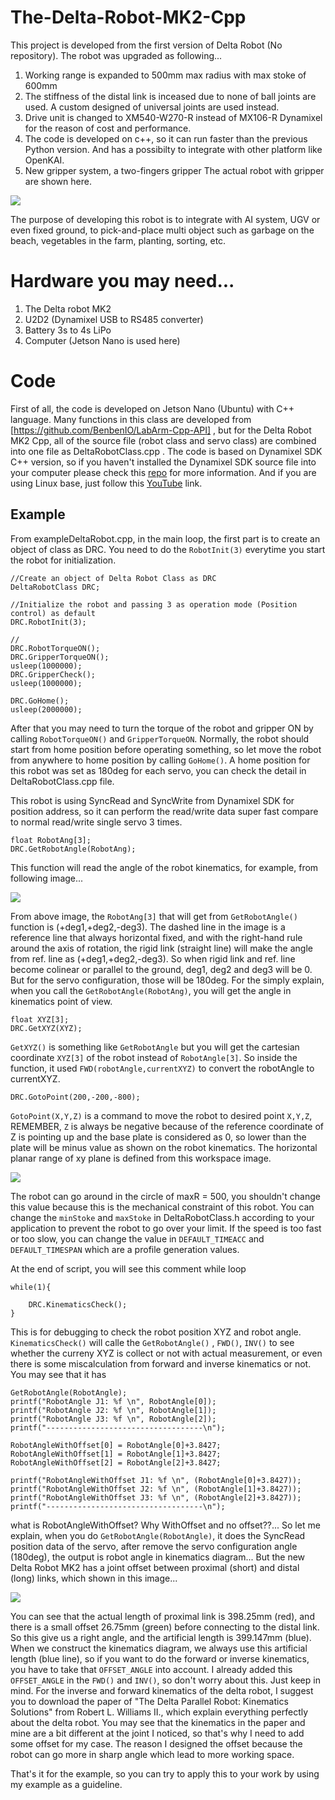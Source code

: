 # The-Delta-Robot-MK2-Cpp
This project is developed from the first version of Delta Robot (No repository). The robot was upgraded as following...
1. Working range is expanded to 500mm max radius with max stoke of 600mm
2. The stiffness of the distal link is inceased due to none of ball joints are used. A custom designed of universal joints are used instead.
3. Drive unit is changed to XM540-W270-R instead of MX106-R Dynamixel for the reason of cost and performance.
4. The code is developed on c++, so it can run faster than the previous Python version. And has a possibilty to integrate with other platform like OpenKAI.
5. New gripper system, a two-fingers gripper
The actual robot with gripper are shown here.

![](image/realrobot.png)

The purpose of developing this robot is to integrate with AI system, UGV or even fixed ground, to pick-and-place multi object such as garbage on the beach, vegetables in the farm, planting, sorting, etc. 

# Hardware you may need...
1. The Delta robot MK2
2. U2D2 (Dynamixel USB to RS485 converter)
3. Battery 3s to 4s LiPo
4. Computer (Jetson Nano is used here)

# Code
First of all, the code is developed on Jetson Nano (Ubuntu) with C++ language. Many functions in this class are developed from [https://github.com/BenbenIO/LabArm-Cpp-API] , but for the Delta Robot MK2 Cpp, all of the source file (robot class and servo class) are combined into one file as DeltaRobotClass.cpp . The code is based on Dynamixel SDK C++ version, so if you haven't installed the Dynamixel SDK source file into your computer please check this [repo](https://github.com/ROBOTIS-GIT/DynamixelSDK) for more information. And if you are using Linux base, just follow this [YouTube](https://www.youtube.com/watch?v=zb8I05D-LGE) link.

## Example
From exampleDeltaRobot.cpp, in the main loop, the first part is to create an object of class as DRC. You need to do the `RobotInit(3)` everytime you start the robot for initialization.
```
//Create an object of Delta Robot Class as DRC
DeltaRobotClass DRC;

//Initialize the robot and passing 3 as operation mode (Position control) as default
DRC.RobotInit(3);

//
DRC.RobotTorqueON();
DRC.GripperTorqueON();
usleep(1000000);
DRC.GripperCheck();
usleep(1000000);

DRC.GoHome();
usleep(2000000);
```
After that you may need to turn the torque of the robot and gripper ON by calling `RobotTorqueON()` and `GripperTorqueON`.
Normally, the robot should start from home position before operating something, so let move the robot from anywhere to home position by calling `GoHome()`. A home position for this robot was set as 180deg for each servo, you can check the detail in DeltaRobotClass.cpp file. 

This robot is using SyncRead and SyncWrite from Dynamixel SDK for position address, so it can perform the read/write data super fast compare to normal read/write single servo 3 times.
```
float RobotAng[3];
DRC.GetRobotAngle(RobotAng);
```
This function will read the angle of the robot kinematics, for example, from following image...

![](image/kinematics_edit.PNG)

From above image, the `RobotAng[3]` that will get from `GetRobotAngle()` function is (+deg1,+deg2,-deg3). The dashed line in the image is a reference line that always horizontal fixed, and with the right-hand rule around the axis of rotation, the rigid link (straight line) will make the angle from ref. line as (+deg1,+deg2,-deg3). So when rigid link and ref. line become colinear or parallel to the ground, deg1, deg2 and deg3 will be 0. But for the servo configuration, those will be 180deg. For the simply explain, when you call the `GetRobotAngle(RobotAng)`, you will get the angle in kinematics point of view.  

```
float XYZ[3];
DRC.GetXYZ(XYZ);
```
`GetXYZ()` is something like `GetRobotAngle` but you will get the cartesian coordinate `XYZ[3]` of the robot instead of `RobotAngle[3]`. So inside the function, it used `FWD(robotAngle,currentXYZ)` to convert the robotAngle to currentXYZ.

```
DRC.GotoPoint(200,-200,-800);
```
`GotoPoint(X,Y,Z)` is a command to move the robot to desired point `X,Y,Z`, REMEMBER, `Z` is always be negative because of the reference coordinate of Z is pointing up and the base plate is considered as 0, so lower than the plate will be minus value as shown on the robot kinematics. The horizontal planar range of xy plane is defined from this workspace image.

![](image/workingrange.PNG)

The robot can go around in the circle of maxR = 500, you shouldn't change this value because this is the mechanical constraint of this robot. You can change the `minStoke` and `maxStoke` in DeltaRobotClass.h according to your application to prevent the robot to go over your limit.
If the speed is too fast or too slow, you can change the value in `DEFAULT_TIMEACC` and `DEFAULT_TIMESPAN` which are a profile generation values.

At the end of script, you will see this comment while loop
```
while(1){

	DRC.KinematicsCheck();
}
```
This is for debugging to check the robot position XYZ and robot angle. `KinematicsCheck()` will calle the `GetRobotAngle()` , `FWD()`, `INV()` to see whether the curreny XYZ is collect or not with actual measurement, or even there is some miscalculation from forward and inverse kinematics or not. You may see that it has 
```
GetRobotAngle(RobotAngle);
printf("RobotAngle J1: %f \n", RobotAngle[0]);
printf("RobotAngle J2: %f \n", RobotAngle[1]);
printf("RobotAngle J3: %f \n", RobotAngle[2]);
printf("-----------------------------------\n");

RobotAngleWithOffset[0] = RobotAngle[0]+3.8427;
RobotAngleWithOffset[1] = RobotAngle[1]+3.8427;
RobotAngleWithOffset[2] = RobotAngle[2]+3.8427;

printf("RobotAngleWithOffset J1: %f \n", (RobotAngle[0]+3.8427));
printf("RobotAngleWithOffset J2: %f \n", (RobotAngle[1]+3.8427));
printf("RobotAngleWithOffset J3: %f \n", (RobotAngle[2]+3.8427));
printf("-----------------------------------\n");
```
what is RobotAngleWithOffset? Why WithOffset and no offset??...
So let me explain, when you do `GetRobotAngle(RobotAngle)`, it does the SyncRead position data of the servo, after remove the servo configuration angle (180deg), the output is robot angle in kinematics diagram... But the new Delta Robot MK2 has a joint offset between proximal (short) and distal (long) links, which shown in this image...

![](image/offsetangle_edit.PNG)

You can see that the actual length of proximal link is 398.25mm (red), and there is a small offset 26.75mm (green) before connecting to the distal link. So this give us a right angle, and the artificial length is 399.147mm (blue). When we construct the kinematics diagram, we always use this artificial length (blue line), so if you want to do the forward or inverse kinematics, you have to take that `OFFSET_ANGLE` into account. I already added this `OFFSET_ANGLE` in the `FWD()` and `INV()`, so don't worry about this. Just keep in mind.
For the inverse and forward kinematics of the delta robot, I suggest you to download the paper of "The Delta Parallel Robot: Kinematics Solutions" from Robert L. Williams II., which explain everything perfectly about the delta robot. You may see that the kinematics in the paper and mine are a bit different at the joint I noticed, so that's why I need to add some offset for my case. The reason I designed the offset because the robot can go more in sharp angle which lead to more working space.

That's it for the example, so you can try to apply this to your work by using my example as a guideline.
